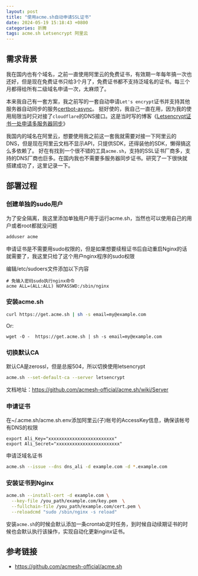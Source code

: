 ```yaml
---
layout: post
title: "使用acme.sh自动申请SSL证书"
date: 2024-05-19 15:18:43 +0800
categories: 折腾
tags: acme.sh Letsencrypt 阿里云
---
```


## 需求背景

我在国内也有个域名，之前一直使用阿里云的免费证书，有效期一年每年搞一次也还好，但是现在免费证书只给3个月了，免费证书都不支持泛域名的证书。每三个月都得给所有二级域名申请一次，太麻烦了。

本来我自己有一套方案，我之前写的一套自动申请`Let's encrypt`证书并支持其他服务器自动同步的服务[certbot-async](https://github.com/xubiaosunny/certbot-async)。
挺好使的，我自己一直在用，因为我的使用局限当时只对接了`cloudflare`的DNS接口。这是当时写的博客《[Letsencrypt证书一处申请多服务器同步](/post/letsencrypt_certificate_applies_for_multiple_server_synchronization.html)》

我国内的域名在阿里云，想要使用我之前这一套我就需要对接一下阿里云的DNS，但是现在阿里云文档不显示API，只提供SDK，还得装他的SDK，懒得搞这么多依赖了。
好在有找到一个很不错的工具`acme.sh`，支持的SSL证书厂商多，支持的DNS厂商也巨多。在国内我也不需要多服务器同步证书。研究了一下很快就搭建成功了，这里记录一下。

## 部署过程

### 创建单独的sudo用户

为了安全隔离，我这里添加单独用户用于运行acme.sh，当然也可以使用自己的用户或者root都就没问题

```bash
adduser acme
```

申请证书是不需要用sudo权限的，但是如果想要续租证书后自动重启Nginx的话就需要了，我这里只给了这个用户nginx程序的sudo权限

编辑/etc/sudoers文件添加以下内容

```
# 免输入密码sudo执行nginx命令
acme ALL=(ALL:ALL) NOPASSWD:/sbin/nginx
```

### 安装acme.sh

```bash
curl https://get.acme.sh | sh -s email=my@example.com
```

Or:

```
wget -O -  https://get.acme.sh | sh -s email=my@example.com
```

### 切换默认CA

默认CA是zerossl，但是总报504，所以切换使用letsencrypt

```bash
acme.sh --set-default-ca --server letsencrypt
```

文档地址：https://github.com/acmesh-official/acme.sh/wiki/Server

### 申请证书

在~/.acme.sh/acme.sh.env添加阿里云(子)帐号的AccessKey信息，确保该帐号有DNS的权限

```
export Ali_Key="xxxxxxxxxxxxxxxxxxxxxxxxx"
export Ali_Secret="xxxxxxxxxxxxxxxxxxxxxxxx"
```

申请泛域名证书

```bash
acme.sh --issue --dns dns_ali -d example.com -d *.example.com
```

### 安装证书到Nginx

```bash
acme.sh --install-cert -d example.com \
  --key-file /you_path/example.com/key.pem  \
  --fullchain-file /you_path/example.com/cert.pem \
  --reloadcmd "sudo /sbin/nginx -s reload"
```

安装`acme.sh`的时候会默认添加一条crontab定时任务，到时候自动续期证书的时候也会默认执行该操作，实现自动化更新nginx证书。

## 参考链接

* https://github.com/acmesh-official/acme.sh
